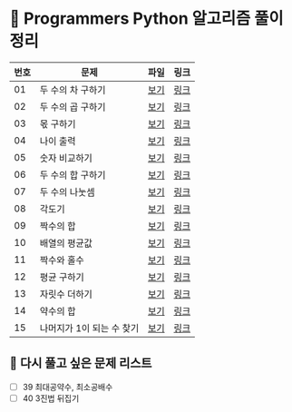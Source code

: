 
# 📄 Programmers Python 알고리즘 풀이 정리

| 번호 | 문제 | 파일 | 링크 |
|------|------|------|------|
| 01 | 두 수의 차 구하기 | [보기](./01_num_diff.py) | [링크](https://school.programmers.co.kr/learn/courses/30/lessons/120803) |
| 02 | 두 수의 곱 구하기 | [보기](./02_num_product.py) | [링크](https://school.programmers.co.kr/learn/courses/30/lessons/120804) |
| 03 | 몫 구하기 | [보기](./03_find_quotients.py) | [링크](https://school.programmers.co.kr/learn/courses/30/lessons/120805) |
| 04 | 나이 출력 | [보기](./04_cal_age.py) | [링크](https://school.programmers.co.kr/learn/courses/30/lessons/120820) |
| 05 | 숫자 비교하기 | [보기](./05_compare_numbers.py) | [링크](https://school.programmers.co.kr/learn/courses/30/lessons/120807) |
| 06 | 두 수의 합 구하기 | [보기](./06_sum_tnumbers.py) | [링크](https://school.programmers.co.kr/learn/courses/30/lessons/120802) |
| 07 | 두 수의 나눗셈 | [보기](./07_divide_two_numbers.py) | [링크](https://school.programmers.co.kr/learn/courses/30/lessons/120806) |
| 08 | 각도기 | [보기](./08_protractor.py) | [링크](https://school.programmers.co.kr/learn/courses/30/lessons/120829) |
| 09 | 짝수의 합 | [보기](./09_even_sum.py) | [링크](https://school.programmers.co.kr/learn/courses/30/lessons/120831) |
| 10 | 배열의 평균값 | [보기](./10_mean_list.py) | [링크](https://school.programmers.co.kr/learn/courses/30/lessons/120817) |
| 11 | 짝수와 홀수 | [보기](./11_even_odd.py) | [링크](https://school.programmers.co.kr/learn/courses/30/lessons/12937) |
| 12 | 평균 구하기 | [보기](./12_arr_mean.py) | [링크](https://school.programmers.co.kr/learn/courses/30/lessons/12944) |
| 13 | 자릿수 더하기 | [보기](./13_add_digits.py) | [링크](https://school.programmers.co.kr/learn/courses/30/lessons/12931) |
| 14 | 약수의 합 | [보기](./14_sum_divisor.py) | [링크](https://school.programmers.co.kr/learn/courses/30/lessons/12928) |
| 15 | 나머지가 1이 되는 수 찾기 | [보기](./15_find_remainder1_num.py) | [링크](https://school.programmers.co.kr/learn/courses/30/lessons/87389) |




## 🔁 다시 풀고 싶은 문제 리스트
- [ ] 39 최대공약수, 최소공배수
- [ ] 40 3진법 뒤집기
